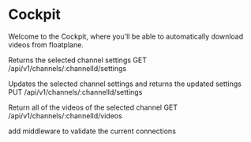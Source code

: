 # Cockpit
Welcome to the Cockpit, where you'll be able to automatically download videos from floatplane.

Returns the selected channel settings
GET /api/v1/channels/:channelId/settings

Updates the selected channel settings and returns the updated settings
PUT /api/v1/channels/:channelId/settings

Return all of the videos of the selected channel
GET /api/v1/channels/:channelId/videos

add middleware to validate the current connections
